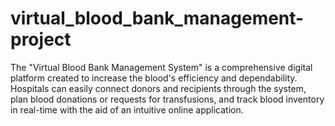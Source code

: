 # virtual_blood_bank_management-project

The "Virtual Blood Bank Management System" is a comprehensive digital platform created to increase the blood's efficiency and dependability. 
Hospitals can easily connect donors and recipients through the system, plan blood donations or requests for transfusions, and track blood inventory 
in real-time with the aid of an intuitive online application.
